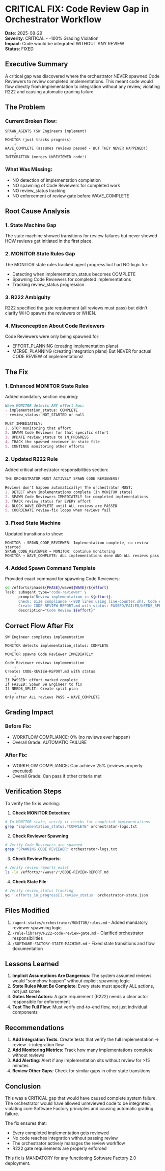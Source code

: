 # CRITICAL FIX: Code Review Gap in Orchestrator Workflow

**Date**: 2025-08-29  
**Severity**: CRITICAL - -100% Grading Violation  
**Impact**: Code would be integrated WITHOUT ANY REVIEW  
**Status**: FIXED  

## Executive Summary

A critical gap was discovered where the orchestrator NEVER spawned Code Reviewers to review completed implementations. This meant code would flow directly from implementation to integration without any review, violating R222 and causing automatic grading failure.

## The Problem

### Current Broken Flow:
```
SPAWN_AGENTS (SW Engineers implement)
    ↓
MONITOR (just tracks progress)
    ↓
WAVE_COMPLETE (assumes reviews passed - BUT THEY NEVER HAPPENED!)
    ↓
INTEGRATION (merges UNREVIEWED code!)
```

### What Was Missing:
- NO detection of implementation completion
- NO spawning of Code Reviewers for completed work
- NO review_status tracking
- NO enforcement of review gate before WAVE_COMPLETE

## Root Cause Analysis

### 1. State Machine Gap
The state machine showed transitions for review failures but never showed HOW reviews get initiated in the first place.

### 2. MONITOR State Rules Gap
The MONITOR state rules tracked agent progress but had NO logic for:
- Detecting when implementation_status becomes COMPLETE
- Spawning Code Reviewers for completed implementations
- Tracking review_status progression

### 3. R222 Ambiguity
R222 specified the gate requirement (all reviews must pass) but didn't clarify WHO spawns the reviewers or WHEN.

### 4. Misconception About Code Reviewers
Code Reviewers were only being spawned for:
- EFFORT_PLANNING (creating implementation plans)
- MERGE_PLANNING (creating integration plans)
But NEVER for actual CODE REVIEW of implementations!

## The Fix

### 1. Enhanced MONITOR State Rules
Added mandatory section requiring:
```markdown
When MONITOR detects ANY effort has:
- implementation_status: COMPLETE
- review_status: NOT_STARTED or null

MUST IMMEDIATELY:
1. STOP monitoring that effort
2. SPAWN Code Reviewer for that specific effort
3. UPDATE review_status to IN_PROGRESS
4. TRACK the spawned reviewer in state file
5. CONTINUE monitoring other efforts
```

### 2. Updated R222 Rule
Added critical orchestrator responsibilities section:
```markdown
THE ORCHESTRATOR MUST ACTIVELY SPAWN CODE REVIEWERS!

Reviews don't happen automatically! The orchestrator MUST:
1. DETECT when implementations complete (in MONITOR state)
2. SPAWN Code Reviewers IMMEDIATELY for completed implementations
3. TRACK review_status for EVERY effort
4. BLOCK WAVE_COMPLETE until ALL reviews are PASSED
5. COORDINATE review-fix loops when reviews fail
```

### 3. Fixed State Machine
Updated transitions to show:
```
MONITOR → SPAWN_CODE_REVIEWER: Implementation complete, no review started
SPAWN_CODE_REVIEWER → MONITOR: Continue monitoring
MONITOR → WAVE_COMPLETE: ALL implementations done AND ALL reviews pass
```

### 4. Added Spawn Command Template
Provided exact command for spawning Code Reviewers:
```bash
cd /efforts/phase${PHASE}/wave${WAVE}/${effort}
Task: subagent_type="code-reviewer" \
      prompt="Review implementation in ${effort}. 
      Check: Size compliance (<800 lines using line-counter.sh), Code quality, Tests pass.
      Create CODE-REVIEW-REPORT.md with status: PASSED/FAILED/NEEDS_SPLIT." \
      description="Code Review ${effort}"
```

## Correct Flow After Fix

```
SW Engineer completes implementation
    ↓
MONITOR detects implementation_status: COMPLETE
    ↓
MONITOR spawns Code Reviewer IMMEDIATELY
    ↓
Code Reviewer reviews implementation
    ↓
Creates CODE-REVIEW-REPORT.md with status
    ↓
If PASSED: effort marked complete
If FAILED: Spawn SW Engineer to fix
If NEEDS_SPLIT: Create split plan
    ↓
Only after ALL reviews PASS → WAVE_COMPLETE
```

## Grading Impact

### Before Fix:
- WORKFLOW COMPLIANCE: 0% (no reviews ever happen)
- Overall Grade: AUTOMATIC FAILURE

### After Fix:
- WORKFLOW COMPLIANCE: Can achieve 25% (reviews properly executed)
- Overall Grade: Can pass if other criteria met

## Verification Steps

To verify the fix is working:

1. **Check MONITOR Detection**:
```bash
# In MONITOR state, verify it checks for completed implementations
grep "implementation_status.*COMPLETE" orchestrator-logs.txt
```

2. **Check Reviewer Spawning**:
```bash
# Verify Code Reviewers are spawned
grep "SPAWNING CODE REVIEWER" orchestrator-logs.txt
```

3. **Check Review Reports**:
```bash
# Verify review reports exist
ls -la /efforts/*/wave*/*/CODE-REVIEW-REPORT.md
```

4. **Check State File**:
```bash
# Verify review_status tracking
yq '.efforts_in_progress[].review_status' orchestrator-state.json
```

## Files Modified

1. `/agent-states/orchestrator/MONITOR/rules.md` - Added mandatory reviewer spawning logic
2. `/rule-library/R222-code-review-gate.md` - Clarified orchestrator responsibilities
3. `/SOFTWARE-FACTORY-STATE-MACHINE.md` - Fixed state transitions and flow documentation

## Lessons Learned

1. **Implicit Assumptions Are Dangerous**: The system assumed reviews would "somehow happen" without explicit spawning logic
2. **State Rules Must Be Complete**: Every state must specify ALL actions, not just some
3. **Gates Need Actors**: A gate requirement (R222) needs a clear actor responsible for enforcement
4. **Test The Full Flow**: Must verify end-to-end flow, not just individual components

## Recommendations

1. **Add Integration Tests**: Create tests that verify the full implementation → review → integration flow
2. **Add Monitoring Metrics**: Track how many implementations complete without reviews
3. **Add Alerting**: Alert if any implementation sits without review for >15 minutes
4. **Review Other Gaps**: Check for similar gaps in other state transitions

## Conclusion

This was a CRITICAL gap that would have caused complete system failure. The orchestrator would have allowed unreviewed code to be integrated, violating core Software Factory principles and causing automatic grading failure.

The fix ensures that:
- Every completed implementation gets reviewed
- No code reaches integration without passing review
- The orchestrator actively manages the review workflow
- R222 gate requirements are properly enforced

This fix is MANDATORY for any functioning Software Factory 2.0 deployment.